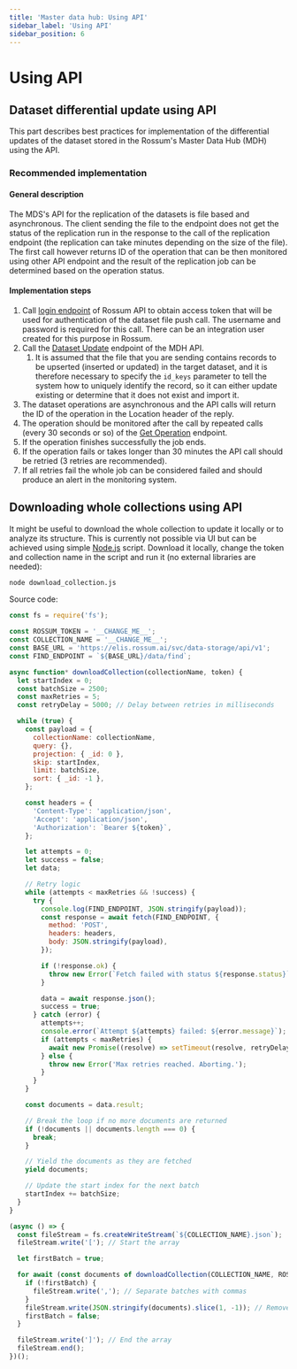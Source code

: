 ```yaml
---
title: 'Master data hub: Using API'
sidebar_label: 'Using API'
sidebar_position: 6
---
```


# Using API

## Dataset differential update using API

This part describes best practices for implementation of the differential updates of the dataset stored in the Rossum's Master Data Hub (MDH) using the API.

### Recommended implementation

#### General description

The MDS's API for the replication of the datasets is file based and asynchronous. The client sending the file to the endpoint does not get the status of the replication run in the response to the call of the replication endpoint (the replication can take minutes depending on the size of the file). The first call however returns ID of the operation that can be then monitored using other API endpoint and the result of the replication job can be determined based on the operation status.

#### Implementation steps

1. Call [login endpoint](https://elis.rossum.ai/api/docs/#login) of Rossum API to obtain access token that will be used for authentication of the dataset file push call. The username and password is required for this call. There can be an integration user created for this purpose in Rossum.
1. Call the [Dataset Update](https://elis.rossum.ai/svc/data-matching/api/docs#tag/Dataset/operation/update_dataset_api_v1_dataset__dataset_name__patch) endpoint of the MDH API.
   1. It is assumed that the file that you are sending contains records to be upserted (inserted or updated) in the target dataset, and it is therefore necessary to specify the `id_keys` parameter to tell the system how to uniquely identify the record, so it can either update existing or determine that it does not exist and import it.
1. The dataset operations are asynchronous and the API calls will return the ID of the operation in the Location header of the reply.
1. The operation should be monitored after the call by repeated calls (every 30 seconds or so) of the [Get Operation](https://elis.rossum.ai/svc/data-matching/api/docs#tag/Operation/operation/get_operation_api_v1_operation__operation_id__get) endpoint.
1. If the operation finishes successfully the job ends.
1. If the operation fails or takes longer than 30 minutes the API call should be retried (3 retries are recommended).
1. If all retries fail the whole job can be considered failed and should produce an alert in the monitoring system.

## Downloading whole collections using API

It might be useful to download the whole collection to update it locally or to analyze its structure. This is currently not possible via UI but can be achieved using simple [Node.js](https://nodejs.org/en) script. Download it locally, change the token and collection name in the script and run it (no external libraries are needed):

```bash
node download_collection.js
```

Source code:

```js
const fs = require('fs');

const ROSSUM_TOKEN = '__CHANGE_ME__';
const COLLECTION_NAME = '__CHANGE_ME__';
const BASE_URL = 'https://elis.rossum.ai/svc/data-storage/api/v1';
const FIND_ENDPOINT = `${BASE_URL}/data/find`;

async function* downloadCollection(collectionName, token) {
  let startIndex = 0;
  const batchSize = 2500;
  const maxRetries = 5;
  const retryDelay = 5000; // Delay between retries in milliseconds

  while (true) {
    const payload = {
      collectionName: collectionName,
      query: {},
      projection: { _id: 0 },
      skip: startIndex,
      limit: batchSize,
      sort: { _id: -1 },
    };

    const headers = {
      'Content-Type': 'application/json',
      'Accept': 'application/json',
      'Authorization': `Bearer ${token}`,
    };

    let attempts = 0;
    let success = false;
    let data;

    // Retry logic
    while (attempts < maxRetries && !success) {
      try {
        console.log(FIND_ENDPOINT, JSON.stringify(payload));
        const response = await fetch(FIND_ENDPOINT, {
          method: 'POST',
          headers: headers,
          body: JSON.stringify(payload),
        });

        if (!response.ok) {
          throw new Error(`Fetch failed with status ${response.status}`);
        }

        data = await response.json();
        success = true;
      } catch (error) {
        attempts++;
        console.error(`Attempt ${attempts} failed: ${error.message}`);
        if (attempts < maxRetries) {
          await new Promise((resolve) => setTimeout(resolve, retryDelay)); // Wait before retrying
        } else {
          throw new Error('Max retries reached. Aborting.');
        }
      }
    }

    const documents = data.result;

    // Break the loop if no more documents are returned
    if (!documents || documents.length === 0) {
      break;
    }

    // Yield the documents as they are fetched
    yield documents;

    // Update the start index for the next batch
    startIndex += batchSize;
  }
}

(async () => {
  const fileStream = fs.createWriteStream(`${COLLECTION_NAME}.json`);
  fileStream.write('['); // Start the array

  let firstBatch = true;

  for await (const documents of downloadCollection(COLLECTION_NAME, ROSSUM_TOKEN)) {
    if (!firstBatch) {
      fileStream.write(','); // Separate batches with commas
    }
    fileStream.write(JSON.stringify(documents).slice(1, -1)); // Remove the array brackets from each batch
    firstBatch = false;
  }

  fileStream.write(']'); // End the array
  fileStream.end();
})();
```
